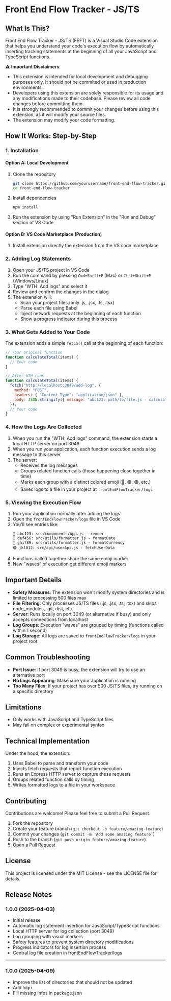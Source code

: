 # Front End Flow Tracker - JS/TS

## What Is This?

Front End Flow Tracker - JS/TS (FEFT) is a Visual Studio Code extension that helps you understand your code's execution flow by automatically inserting tracking statements at the beginning of all your JavaScript and TypeScript functions.

⚠️ **Important Disclaimers**:
- This extension is intended for local development and debugging purposes only. It should not be commited or used in production environments.
- Developers using this extension are solely responsible for its usage and any modifications made to their codebase. Please review all code changes before committing them.
- It is strongly recommended to commit your changes before using this extension, as it will modify your source files.
- The extension may modify your code formatting.

## How It Works: Step-by-Step

### 1. Installation

#### Option A: Local Development

1. Clone the repository
   ```bash
   git clone https://github.com/yourusername/front-end-flow-tracker.git
   cd front-end-flow-tracker
   ```

2. Install dependencies
   ```bash
   npm install
   ```

3. Run the extension by using "Run Extension" in the "Run and Debug" section of VS Code

#### Option B: VS Code Marketplace (Production)

1. Install extension directly the extension from the VS code marketplace 

### 2. Adding Log Statements

1. Open your JS/TS project in VS Code
2. Run the command by pressing `Cmd+Shift+P` (Mac) or `Ctrl+Shift+P` (Windows/Linux)
3. Type "WTH: Add logs" and select it
4. Review and confirm the changes in the dialog
5. The extension will:
   - Scan your project files (only .js, .jsx, .ts, .tsx)
   - Parse each file using Babel
   - Inject network requests at the beginning of each function
   - Show a progress indicator during this process

### 3. What Gets Added to Your Code

The extension adds a simple `fetch()` call at the beginning of each function:

```javascript
// Your original function
function calculateTotal(items) {
  // Your code
}

// After WTH runs
function calculateTotal(items) {
  fetch("http://localhost:3049/add-log", {
    method: "POST",
    headers: { "Content-Type": "application/json" },
    body: JSON.stringify({ message: "abc123: path/to/file.js - calculateTotal" })
  });
  // Your code
}
```

### 4. How the Logs Are Collected

1. When you run the "WTH: Add logs" command, the extension starts a local HTTP server on port 3049
2. When you run your application, each function execution sends a log message to this server
3. The server:
   - Receives the log messages
   - Groups related function calls (those happening close together in time)
   - Marks each group with a distinct colored emoji (🔵, 🟣, 🟢, etc.)
   - Saves logs to a file in your project at `frontEndFlowTracker/logs`

### 5. Viewing the Execution Flow

1. Run your application normally after adding the logs
2. Open the `frontEndFlowTracker/logs` file in VS Code
3. You'll see entries like:
   ```
   🔵 abc123: src/components/App.js - render
   🔵 def456: src/utils/formatter.js - formatDate
   🔵 ghi789: src/utils/formatter.js - formatCurrency
   🟣 jkl012: src/api/userApi.js - fetchUserData
   ```
4. Functions called together share the same emoji marker
5. New "waves" of execution get different emoji markers

## Important Details

- **Safety Measures**: The extension won't modify system directories and is limited to processing 500 files max
- **File Filtering**: Only processes JS/TS files (.js, .jsx, .ts, .tsx) and skips node_modules, .git, dist, etc.
- **Server**: Runs locally on port 3049 (or alternative if busy) and only accepts connections from localhost
- **Log Groups**: Execution "waves" are grouped by timing (functions called within 1 second)
- **Log Storage**: All logs are saved to `frontEndFlowTracker/logs` in your project root

## Common Troubleshooting

- **Port Issue**: If port 3049 is busy, the extension will try to use an alternative port
- **No Logs Appearing**: Make sure your application is running
- **Too Many Files**: If your project has over 500 JS/TS files, try running on a specific directory

## Limitations

- Only works with JavaScript and TypeScript files
- May fail on complex or experimental syntax

## Technical Implementation

Under the hood, the extension:
1. Uses Babel to parse and transform your code
2. Injects fetch requests that report function execution
3. Runs an Express HTTP server to capture these requests
4. Groups related function calls by timing
5. Writes formatted logs to a file in your workspace

## Contributing

Contributions are welcome! Please feel free to submit a Pull Request.

1. Fork the repository
2. Create your feature branch (`git checkout -b feature/amazing-feature`)
3. Commit your changes (`git commit -m 'Add some amazing feature'`)
4. Push to the branch (`git push origin feature/amazing-feature`)
5. Open a Pull Request

## License

This project is licensed under the MIT License - see the LICENSE file for details.

## Release Notes

### 1.0.0 (2025-04-03)

- Initial release
- Automatic log statement insertion for JavaScript/TypeScript functions
- Local HTTP server for log collection (port 3049)
- Log grouping with visual markers
- Safety features to prevent system directory modifications
- Progress indicators for log insertion process
- Central log file creation in frontEndFlowTracker/logs

---
### 1.0.0 (2025-04-09)

- Improve the list of directories that should not be updated
- Add logo
- Fill missing infos in package.json